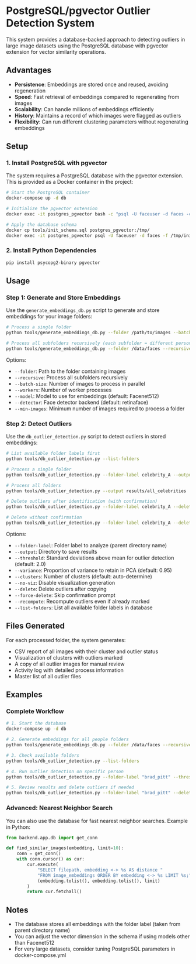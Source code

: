# PostgreSQL/pgvector Outlier Detection System

This system provides a database-backed approach to detecting outliers in large image datasets using the PostgreSQL database with pgvector extension for vector similarity operations.

## Advantages

- **Persistence**: Embeddings are stored once and reused, avoiding regeneration
- **Speed**: Fast retrieval of embeddings compared to regenerating from images
- **Scalability**: Can handle millions of embeddings efficiently
- **History**: Maintains a record of which images were flagged as outliers
- **Flexibility**: Can run different clustering parameters without regenerating embeddings

## Setup

### 1. Install PostgreSQL with pgvector

The system requires a PostgreSQL database with the pgvector extension. This is provided as a Docker container in the project:

```bash
# Start the PostgreSQL container
docker-compose up -d db

# Initialize the pgvector extension
docker exec -it postgres_pgvector bash -c "psql -U faceuser -d faces -c 'CREATE EXTENSION IF NOT EXISTS vector;'"

# Apply the database schema
docker cp tools/init_schema.sql postgres_pgvector:/tmp/
docker exec -it postgres_pgvector psql -U faceuser -d faces -f /tmp/init_schema.sql
```

### 2. Install Python Dependencies

```bash
pip install psycopg2-binary pgvector
```

## Usage

### Step 1: Generate and Store Embeddings

Use the `generate_embeddings_db.py` script to generate and store embeddings for your image folders:

```bash
# Process a single folder
python tools/generate_embeddings_db.py --folder /path/to/images --batch-size 32 --workers 6

# Process all subfolders recursively (each subfolder = different person/label)
python tools/generate_embeddings_db.py --folder /data/faces --recursive --min-images 5
```

Options:
- `--folder`: Path to the folder containing images
- `--recursive`: Process all subfolders recursively
- `--batch-size`: Number of images to process in parallel
- `--workers`: Number of worker processes
- `--model`: Model to use for embeddings (default: Facenet512)
- `--detector`: Face detector backend (default: retinaface)
- `--min-images`: Minimum number of images required to process a folder

### Step 2: Detect Outliers

Use the `db_outlier_detection.py` script to detect outliers in stored embeddings:

```bash
# List available folder labels first
python tools/db_outlier_detection.py --list-folders

# Process a single folder
python tools/db_outlier_detection.py --folder-label celebrity_A --output results/celebrity_A

# Process all folders
python tools/db_outlier_detection.py --output results/all_celebrities

# Delete outliers after identification (with confirmation)
python tools/db_outlier_detection.py --folder-label celebrity_A --delete

# Delete without confirmation
python tools/db_outlier_detection.py --folder-label celebrity_A --delete --force-delete
```

Options:
- `--folder-label`: Folder label to analyze (parent directory name)
- `--output`: Directory to save results
- `--threshold`: Standard deviations above mean for outlier detection (default: 2.0)
- `--variance`: Proportion of variance to retain in PCA (default: 0.95)
- `--clusters`: Number of clusters (default: auto-determine)
- `--no-viz`: Disable visualization generation
- `--delete`: Delete outliers after copying
- `--force-delete`: Skip confirmation prompt
- `--recompute`: Recompute outliers even if already marked
- `--list-folders`: List all available folder labels in database

## Files Generated

For each processed folder, the system generates:
- CSV report of all images with their cluster and outlier status
- Visualization of clusters with outliers marked
- A copy of all outlier images for manual review
- Activity log with detailed process information
- Master list of all outlier files

## Examples

### Complete Workflow

```bash
# 1. Start the database
docker-compose up -d db

# 2. Generate embeddings for all people folders 
python tools/generate_embeddings_db.py --folder /data/faces --recursive

# 3. Check available folders
python tools/db_outlier_detection.py --list-folders

# 4. Run outlier detection on specific person
python tools/db_outlier_detection.py --folder-label "brad_pitt" --threshold 2.5

# 5. Review results and delete outliers if needed
python tools/db_outlier_detection.py --folder-label "brad_pitt" --delete
```

### Advanced: Nearest Neighbor Search

You can also use the database for fast nearest neighbor searches. Example in Python:

```python
from backend.app.db import get_conn

def find_similar_images(embedding, limit=10):
    conn = get_conn()
    with conn.cursor() as cur:
        cur.execute(
            "SELECT filepath, embedding <-> %s AS distance "
            "FROM image_embeddings ORDER BY embedding <-> %s LIMIT %s;",
            (embedding.tolist(), embedding.tolist(), limit)
        )
        return cur.fetchall()
```

## Notes

- The database stores all embeddings with the folder label (taken from parent directory name)
- You can adjust the vector dimension in the schema if using models other than Facenet512
- For very large datasets, consider tuning PostgreSQL parameters in docker-compose.yml
